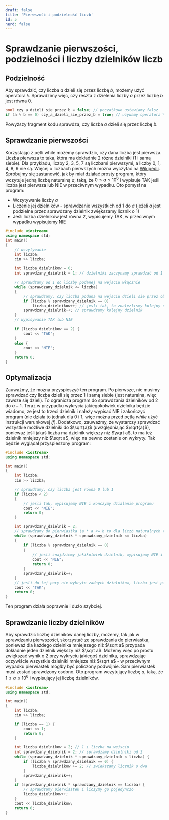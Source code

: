 ```yaml
---
draft: false
title: 'Pierwszość i podzielność liczb'
id: 5
nerd: false
---
```

# Sprawdzanie pierwszości, podzielności i liczby dzielników liczb

## Podzielność
Aby sprawdzić, czy liczba $a$ dzieli się przez liczbę $b$, możemy użyć operatora `%`. Sprawdzimy więc, czy reszta z dzielenia liczby $a$ przez liczbę $b$ jest równa 0.
```cpp
bool czy_a_dzieli_sie_przez_b = false; // poczatkowo ustawiamy falsz
if (a % b == 0) czy_a_dzieli_sie_przez_b = true; // uzywamy operatora %
```
Powyższy fragment kodu sprawdza, czy liczba $a$ dzieli się przez liczbę $b$.
## Sprawdzanie pierwszości
Korzystając z pętli while możemy sprawdzić, czy dana liczba jest pierwsza. Liczba pierwsza to taka, która ma dokładnie 2 różne dzielniki (1 i samą siebie). Dla przykładu, liczby 2, 3, 5, 7 są liczbami pierwszymi, a liczby 0, 1, 4, 8, 9 nie są. Więcej o liczbach pierwszych można wyczytać na [Wikipedii](https://pl.wikipedia.org/wiki/Liczby_pierwsze).
Spróbujmy się zastanowić, jak by miał działać prosty program, który wczytuje jedną liczbę naturalną $a$, taką, że $0 \leq a \leq 10^6$ i wypisuje TAK jeśli liczba jest pierwsza lub NIE w przeciwnym wypadku. Oto pomysł na program:
- Wczytywanie liczby $a$
- Liczenie jej dzielników - sprawdzanie wszystkich od 1 do $a$ (jeżeli $a$ jest podzielne przez sprawdzany dzielnik zwiększamy licznik o 1)
- Jeśli liczba dzielników jest równa 2, wypisujemy TAK, w przeciwnym wypadku wypisujemy NIE

```cpp
#include <iostream>
using namespace std;
int main()
{
    // wczytywanie
    int liczba;
    cin >> liczba;
    
    int liczba_dzielnikow = 0;
    int sprawdzany_dzielnik = 1; // dzielniki zaczynamy sprawdzać od 1

    // sprawdzamy od 1 do liczby podanej na wejsciu włącznie
    while (sprawdzany_dzielnik <= liczba)
    {
        // sprawdzamy, czy liczba podana na wejsciu dzieli sie przez obecnie sprawdzana liczbe
        if (liczba % sprawdzany_dzielnik == 0)
            liczba_dzielnikow++; // jesli tak, to znalezlismy kolejny dzielnik
        sprawdzany_dzielnik++; // sprawdzamy kolejny dzielnik
    }
    // wypisywanie TAK lub NIE
    
    if (liczba_dzielnikow == 2) {
        cout << "TAK";
    }
    else {
        cout << "NIE";
    }
    return 0;
}

```
## Optymalizacja
Zauważmy, że można przyspieszyć ten program. Po pierwsze, nie musimy sprawdzać czy liczba dzieli się przez 1 i samą siebie (jest naturalna, więc zawsze się dzieli). To ogranicza program do sprawdzania dzielników od 2 do $a-1$. Teraz w przypadku wykrycia jakiegokolwiek dzielnika będzie wiadomo, że jest to trzeci dzielnik i należy wypisać NIE i zakończyć program (nie działa to jednak dla 0 i 1, więc można przed pętlą *while* użyć instrukcji warunkowej *if*). Dodatkowo, zauważmy, że wystarczy sprawdzać wszystkie możliwe dzielniki do $\sqrt{a}$ (uwzględniając $\sqrt{a}$), ponieważ jeśli jakaś liczba ma dzielnik większy niż $\sqrt a$, to ma też dzielnik mniejszy niż $\sqrt a$, więc na pewno zostanie on wykryty. Tak będzie wyglądał przyspieszony program:
```cpp
#include <iostream>
using namespace std;

int main()
{
    int liczba;
    cin >> liczba;

    // sprawdzamy, czy liczba jest równa 0 lub 1
    if (liczba < 2)
    {
        // jesli tak, wypisujemy NIE i konczymy dzialanie programu
        cout << "NIE";
        return 0;
    }

    int sprawdzany_dzielnik = 2;
    // sprawdzamy do pierwiastka (a * a <= b to dla liczb naturalnych to samo co a<=pierwiastek z b)
    while (sprawdzany_dzielnik * sprawdzany_dzielnik <= liczba)
    {
        if (liczba % sprawdzany_dzielnik == 0)
        {
            // jesli znajdziemy jakikolwiek dzielnik, wypisujemy NIE i konczymy dzialanie programu
            cout << "NIE";
            return 0;
        }
        sprawdzany_dzielnik++;
    }
    // jesli do tej pory nie wykryto zadnych dzielnikow, liczba jest pierwsza
    cout << "TAK";
    return 0;
}

```
Ten program działa poprawnie i dużo szybciej.
## Sprawdzanie liczby dzielników
Aby sprawdzić liczbę dzielników danej liczby, możemy, tak jak w sprawdzaniu pierwszości, skorzystać ze sprawdzania do pierwiastka, ponieważ dla każdego dzielnika mniejszego niż $\sqrt a$ przypada dokładnie jeden dzielnik większy niż $\sqrt a$. Możemy więc po prostu zwiększać wynik o 2 przy wykryciu jakiegoś dzielnika, sprawdzając oczywiście wszystkie dzielniki mniejsze niż $\sqrt a$ - w przeciwnym wypadku pierwiastek mógłby być policzony podwójnie. Sam pierwiastek musi zostać sprawdzony osobno. Oto program wczytujący liczbę $a$, taką, że $1 \leq a \leq 10^6$ i wypisujący jej liczbę dzielników.
```cpp
#include <iostream>
using namespace std;

int main()
{
    int liczba;
    cin >> liczba;

    if (liczba == 1) {
        cout << 1;
        return 0;
    }

    int liczba_dzielnikow = 2; // 1 i liczba na wejsciu
    int sprawdzany_dzielnik = 2; // sprawdzamy dzielniki od 2
    while (sprawdzany_dzielnik * sprawdzany_dzielnik < liczba) {
        if (liczba % sprawdzany_dzielnik == 0) {
            liczba_dzielnikow += 2; // zwiekszamy licznik o dwa
        }
        sprawdzany_dzielnik++;
    }
    if (sprawdzany_dzielnik * sprawdzany_dzielnik == liczba) {
        // sprawdzamy pierwiastek i liczymy go pojedynczo
        liczba_dzielnikow++;
    }
    cout << liczba_dzielnikow;
    return 0;
}
```
